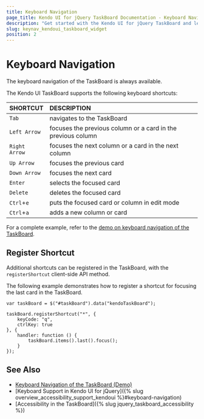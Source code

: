 ```yaml
---
title: Keyboard Navigation
page_title: Kendo UI for jQuery TaskBoard Documentation - Keyboard Navigation
description: "Get started with the Kendo UI for jQuery TaskBoard and learn about the accessibility support it provides through its keyboard navigation functionality."
slug: keynav_kendoui_taskboard_widget
position: 2
---
```


# Keyboard Navigation

The keyboard navigation of the TaskBoard is always available.

The Kendo UI TaskBoard supports the following keyboard shortcuts:

| SHORTCUT						| DESCRIPTION				                                                        |
|:---                 |:---                                                                                |
| `Tab`             | navigates to the TaskBoard|
| `Left Arrow`     | focuses the previous column or a card in the previous column|
| `Right Arrow`    | focuses the next column or a card in the next column|
| `Up Arrow`       | focuses the previous card|
| `Down Arrow`     | focuses the next card|
| `Enter`          | selects the focused card|
| `Delete`         | deletes the focused card|
| `Ctrl`+`e`       | puts the focused card or column in edit mode|
| `Ctrl`+`a`       | adds a new column or card|

For a complete example, refer to the [demo on keyboard navigation of the TaskBoard](https://demos.telerik.com/kendo-ui/taskboard/keyboard-navigation).

## Register Shortcut

Additional shortcuts can be registered in the TaskBoard, with the `registerShortcut` client-side API method.

The following example demonstrates how to register a shortcut for focusing the last card in the TaskBoard.

    var taskBoard = $("#taskBoard").data("kendoTaskBoard");

    taskBoard.registerShortcut("*", {
        keyCode: "q",
        ctrlKey: true
    }, {
        handler: function () {
            taskBoard.items().last().focus();
        }
    });

## See Also

* [Keyboard Navigation of the TaskBoard (Demo)](https://demos.telerik.com/kendo-ui/taskboard/keyboard-navigation)
* [Keyboard Support in Kendo UI for jQuery]({% slug overview_accessibility_support_kendoui %}#keyboard-navigation)
* [Accessibility in the TaskBoard]({% slug jquery_taskboard_accessibility %})

